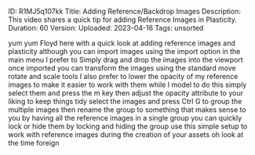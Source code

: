 ID: R1MJ5q107kk
Title: Adding Reference/Backdrop Images
Description: This video shares a quick tip for adding Reference Images in Plasticity.
Duration: 60
Version: 
Uploaded: 2023-04-16
Tags: unsorted

yum yum Floyd here with a quick look at
adding reference images and plasticity
although you can import images using the
import option in the main menu I prefer
to Simply drag and drop the images into
the viewport once imported you can
transform the images using the standard
move rotate and scale tools
I also prefer to lower the opacity of my
reference images to make it easier to
work with them while I model to do this
simply select them and press the m key
then adjust the opacity attribute to
your liking
to keep things tidy select the images
and press Ctrl G to group the multiple
images then rename the group to
something that makes sense to you by
having all the reference images in a
single group you can quickly lock or
hide them by locking and hiding the
group use this simple setup to work with
reference images during the creation of
your assets oh look at the time
foreign
